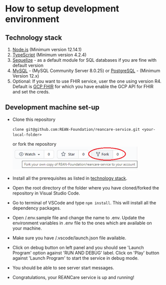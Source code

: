 # How to setup development environment

## Technology stack
1. [Node.js](https://nodejs.org/en/) (Minimum version 12.14.1)
2. [TypeScript](https://www.typescriptlang.org/) (Minimum version 4.2.4)
3. [Sequelize](sequelize.org) - as a default module for SQL databases if you are fine with default version
4. [MySQL](https://dev.mysql.com/downloads/mysql/) - (MySQL Community Server 8.0.25) or [PostgreSQL](https://www.postgresql.org/download/) - (Minimum Version 12.x)
5. Optional: If you want to use FHIR service, user the one using version R4. Default is [GCP FHIR](https://cloud.google.com/healthcare/docs/concepts/fhir) for which you have enable the GCP API for FHIR and set the creds.


## Development machine set-up

* Clone this repository
  
  `clone git@github.com:REAN-Foundation/reancare-service.git <your-local-folder>`

  or
  fork the repository
  <img src="./fork_repo.png" width="400">

* Install all the prerequisites as listed in [technology stack](#technology-stack).
* Open the root directory of the folder where you have cloned/forked the repository in Visual Studio Code.
* Go to terminal of VSCode and type `npm install`. This will install all the dependency packages.
* Open <your-root-folder>/.env.sample file and change the name to .env. Update the environment variables in .env file to the ones which are available on your machine.
* Make sure you have <your-root-folder>/.vscode/launch.json file available.
* Click on debug button on left panel and you should see 'Launch Program' option against 'RUN AND DEBUG' label. Click on 'Play' button against 'Launch Program' to start the service in debug mode.
* You should be able to see server start messages.
* Congratulations, your REANCare service is up and running!

